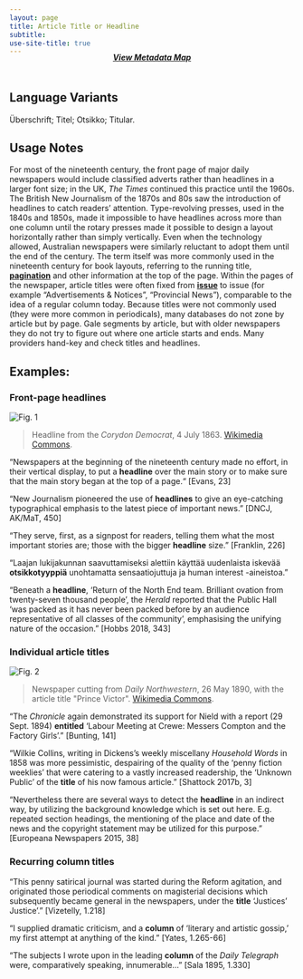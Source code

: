 ```yaml
---
layout: page
title: Article Title or Headline
subtitle: 
use-site-title: true
---
```

<h4 style="text-align:center;font-style:italic;margin-top:-20px;margin-bottom:50px;"><a href="../../maps/headline">View Metadata Map</a></h4>

## Language Variants 

Überschrift; Titel; Otsikko; Titular. 

## Usage Notes

For most of the nineteenth century, the front page of major daily
newspapers would include classified adverts rather than headlines in a
larger font size; in the UK, *The Times* continued this practice until
the 1960s. The British New Journalism of the 1870s and 80s saw the
introduction of headlines to catch readers’ attention. Type-revolving
presses, used in the 1840s and 1850s, made it impossible to have
headlines across more than one column until the rotary presses made
it possible to design a layout horizontally rather than simply
vertically. Even when the technology allowed, Australian newspapers
were similarly reluctant to adopt them until the end of the century. The
term itself was more commonly used in the nineteenth century for book
layouts, referring to the running title, [**pagination**](../page-number) and other
information at the top of the page. Within the pages of the newspaper,
article titles were often fixed from [**issue**](../issue-number) to issue (for example
“Advertisements & Notices”, “Provincial News”), comparable to the idea
of a regular column today. Because titles were not commonly used (they
were more common in periodicals), many databases do not zone by article
but by page. Gale segments by article, but with older newspapers they do
not try to figure out where one article starts and ends. Many providers
hand-key and check titles and headlines.

## Examples:

### Front-page headlines
![Fig. 1](https://upload.wikimedia.org/wikipedia/commons/thumb/8/80/Corydon_Democrat_headline%2C_July_4_1862.jpg/512px-Corydon_Democrat_headline%2C_July_4_1862.jpg)
> Headline from the *Corydon Democrat*, 4 July 1863.
> [Wikimedia Commons](https://commons.wikimedia.org/wiki/File:Corydon_Democrat_headline,_July_4_1862.jpg).  
  
“Newspapers at the beginning of the nineteenth century made no
    effort, in their vertical display, to put a **headline** over the main
    story or to make sure that the main story began at the top of a
    page.“ \[Evans, 23\]

“New Journalism pioneered the use of **headlines** to give an
    eye-catching typographical emphasis to the latest piece of important
    news.” \[DNCJ, AK/MaT, 450\]

“They serve, first, as a signpost for readers, telling them what the
    most important stories are; those with the bigger **headline**
    size.” \[Franklin, 226\]

“Laajan lukijakunnan saavuttamiseksi alettiin käyttää uudenlaista
    iskevää **otsikkotyyppiä** unohtamatta sensaatiojuttuja ja human
    interest -aineistoa.”

“Beneath a **headline**, ‘Return of the North End team. Brilliant
    ovation from twenty-seven thousand people’, the *Herald* reported
    that the Public Hall ‘was packed as it has never been packed before
    by an audience representative of all classes of the community’,
    emphasising the unifying nature of the occasion.” \[Hobbs 2018,
    343\]

### Individual article titles
![Fig. 2](https://upload.wikimedia.org/wikipedia/commons/8/83/AlVicarticle.jpg)
> Newspaper cutting from *Daily Northwestern*, 26 May 1890, with the article title "Prince Victor".
> [Wikimedia Commons](https://upload.wikimedia.org/wikipedia/commons/8/83/AlVicarticle.jpg).  
  
“The *Chronicle* again demonstrated its support for Nield with a
    report (29 Sept. 1894) **entitled** ‘Labour Meeting at Crewe:
    Messers Compton and the Factory Girls’.” \[Bunting, 141\]

“Wilkie Collins, writing in Dickens’s weekly miscellany *Household
    Words* in 1858 was more pessimistic, despairing of the quality of
    the ‘penny fiction weeklies’ that were catering to a vastly
    increased readership, the ‘Unknown Public’ of the **title** of his
    now famous article.” \[Shattock 2017b, 3\]

“Nevertheless there are several ways to detect the **headline** in
    an indirect way, by utilizing the background knowledge which is set
    out here. E.g. repeated section headings, the mentioning of the
    place and date of the news and the copyright statement may be
    utilized for this purpose.” \[Europeana Newspapers 2015, 38\]

### Recurring column titles

“This penny satirical journal was started during the Reform
    agitation, and originated those periodical comments on magisterial
    decisions which subsequently became general in the newspapers, under
    the **title** ‘Justices’ Justice’.” \[Vizetelly, 1.218\]

“I supplied dramatic criticism, and a **column** of ‘literary and
    artistic gossip,’ my first attempt at anything of the kind.”
    \[Yates, 1.265-66\]

“The subjects I wrote upon in the leading **column** of the *Daily
    Telegraph* were, comparatively speaking, innumerable…” \[Sala 1895,
    1.330\]
